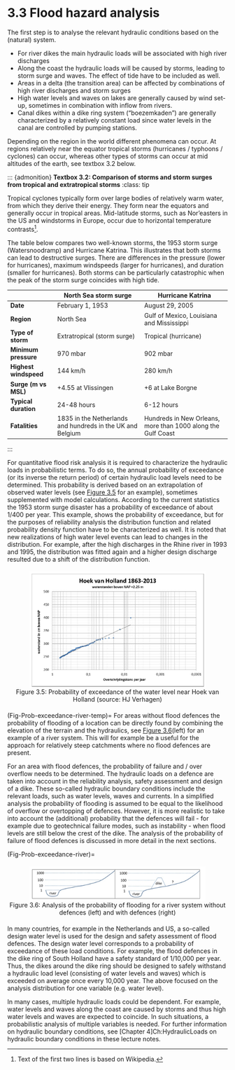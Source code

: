# 3.3 Flood hazard analysis

The first step is to analyse the relevant hydraulic conditions based on the (natural) system.
- For river dikes the main hydraulic loads will be associated with high river discharges
- Along the coast the hydraulic loads will be caused by storms, leading to storm surge and waves. The effect of tide have to be included as well.
- Areas in a delta (the transition area) can be affected by combinations of high river discharges and storm surges
- High water levels and waves on lakes are generally caused by wind set-up, sometimes in combination with inflow from rivers.
- Canal dikes within a dike ring system (“boezemkaden”) are generally characterized by a relatively constant load since water levels in the canal are controlled by pumping stations.

Depending on the region in the world different phenomena can occur. At regions relatively near the equator tropical storms (hurricanes / typhoons / cyclones) can occur, whereas other types of storms can occur at mid altitudes of the earth, see textbox 3.2 below. 

::: {admonition} **Textbox 3.2: Comparison of storms and storm surges from tropical and extratropical storms**
:class: tip

Tropical cyclones typically form over large bodies of relatively warm water, from which they derive their energy. They form near the equators and generally occur in tropical areas. Mid-latitude storms, such as Nor’easters in the US and windstorms in Europe, occur due to horizontal temperature contrasts[^1].

The table below compares two well-known storms, the 1953 storm surge (Watersnoodramp) and Hurricane Katrina. This illustrates that both storms can lead to destructive surges. There are differences in the pressure (lower for hurricanes), maximum windspeeds (larger for hurricanes), and duration (smaller for hurricanes). Both storms can be particularly catastrophic when the peak of the storm surge coincides with high tide.

|                            | North Sea storm surge    | Hurricane Katrina                            |
|----------------------------|--------------------------|---------------------------------------------|
| **Date**                   | February 1, 1953         | August 29, 2005                             |
| **Region**                 | North Sea                | Gulf of Mexico, Louisiana and Mississippi   |
| **Type of storm**          | Extratropical (storm surge) | Tropical (hurricane)                     |
| **Minimum pressure**       | 970 mbar                 | 902 mbar                                    |
| **Highest windspeed**      | 144 km/h                 | 280 km/h                                    |
| **Surge (m vs MSL)**       | +4.55 at Vlissingen      | +6 at Lake Borgne                           |
| **Typical duration**       | 24-48 hours              | 6-12 hours                                  |
| **Fatalities**             | 1835 in the Netherlands and hundreds in the UK and Belgium | Hundreds in New Orleans, more than 1000 along the Gulf Coast |
:::

[^1]: Text of the first two lines is based on Wikipedia.


For quantitative flood risk analysis it is required to characterize the hydraulic loads in probabilistic terms. To do so, the annual probability of exceedance (or its inverse the return period) of certain hydraulic load levels need to be determined. This probability is derived based on an extrapolation of observed water levels (see [Figure 3.5](#Fig-Prob_exceedance) for an example), sometimes supplemented with model calculations. According to the current statistics the 1953 storm surge disaster has a probability of exceedance of about 1/400 per year. This example, shows the probability of exceedance, but for the purposes of reliability analysis the distribution function and related probability density function have to be characterized as well. It is noted that new realizations of high water level events can lead to changes in the distribution. For example, after the high discharges in the Rhine river in 1993 and 1995, the distribution was fitted again and a higher design discharge resulted due to a shift of the distribution function.

<a id="Fig-Prob_exceedance"></a>
<figure style="text-align: center; margin: 20px auto;">
  <img src="./chapter3_figures/figH3_5.jpg" 
       alt="Probability of exceedance of the water level near Hoek van Holland (source: HJ Verhagen)" 
       style="max-width: 80%; height: auto; display: block; margin: 0 auto;">
  <figcaption>Figure 3.5: Probability of exceedance of the water level near Hoek van Holland (source: HJ Verhagen)</figcaption>
</figure>


(Fig-Prob-exceedance-river-temp)=
For areas without flood defences the probability of flooding of a location can be directly found by combining the elevation of the terrain and the hydraulics, see [Figure 3.6](#Fig-Prob-exceedance-river)(left) for an example of a river system. This will for example be a useful for the approach for relatively steep catchments where no flood defences are present. 

For an area with flood defences, the probability of failure and / over overflow needs to be determined. The hydraulic loads on a defence are taken into account in the reliability analysis, safety assessment and design of a dike. These so-called hydraulic boundary conditions include the relevant loads, such as water levels, waves and currents. In a simplified analysis the probability of flooding is assumed to be equal to the likelihood of overflow or overtopping of defences. However, it is more realistic to take into account the (additional) probability that the defences will fail - for example due to geotechnical failure modes, such as instability - when flood levels are still below the crest of the dike. The analysis of the probability of failure of flood defences is discussed in more detail in the next sections.

(Fig-Prob-exceedance-river)=
<figure style="text-align: center; margin: 20px auto;">
  <img src="./chapter3_figures/figh3_6.jpg" 
       alt="Analysis of the probability of flooding for a river system without defences (left) and with defences (right)"
       style="max-width: 80%; height: auto; display: block; margin: 0 auto;">
  <figcaption>Figure 3.6: Analysis of the probability of flooding for a river system without defences (left) and with defences (right)</figcaption>
</figure>

In many countries, for example in the Netherlands and US, a so-called design water level is used for the design and safety assessment of flood defences. The design water level corresponds to a probability of exceedance of these load conditions. For example, the flood defences in the dike ring of South Holland have a safety standard of 1/10,000 per year. Thus, the dikes around the dike ring should be designed to safely withstand a hydraulic load level (consisting of water levels and waves) which is exceeded on average once every 10,000 year. The above focused on the analysis distribution for one variable (e.g. water level).

In many cases, multiple hydraulic loads could be dependent. For example, water levels and waves along the coast are caused by storms and thus high water levels and waves are expected to coincide. In such situations, a probabilistic analysis of multiple variables is needed. For further information on hydraulic boundary conditions, see [Chapter 4]Ch:HydraulicLoads on hydraulic boundary conditions in these lecture notes.
